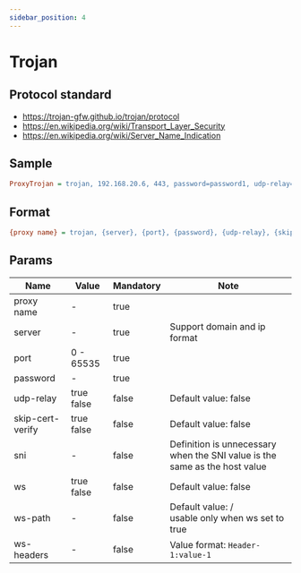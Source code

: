 ```yaml
---
sidebar_position: 4
---
```


# Trojan

## Protocol standard

- https://trojan-gfw.github.io/trojan/protocol
- https://en.wikipedia.org/wiki/Transport_Layer_Security
- https://en.wikipedia.org/wiki/Server_Name_Indication

## Sample

```ini
ProxyTrojan = trojan, 192.168.20.6, 443, password=password1, udp-relay=false, skip-cert-verify=true, sni=www.google.com, ws=true, ws-path=/index.html, ws-headers=X-Header-1:value|X-Header-2:value
```

## Format

```ini
{proxy name} = trojan, {server}, {port}, {password}, {udp-relay}, {skip-cert-verify}, {sni}, {ws}, {ws-path}, {ws-headers}
```

## Params

| Name             | Value          | Mandatory | Note                                                                                                                                                                           |
|------------------|----------------|-----------|--------------------------------------------------------------------------------------------------------------------------------------------------------------------------------|
| proxy name       | -              | true      |                                                                                                                                                                                |
| server           | -              | true      | Support domain and ip format                                                                                                                                                   |
| port             | 0 - 65535      | true      |                                                                                                                                                                                |
| password         | -              | true      |                                                                                                                                                                                |
| udp-relay        | true<br/>false | false     | Default value: false                                                                                                                                                           |
| skip-cert-verify | true<br/>false | false     | Default value: false<br/>                                                                                                                                                      |
| sni              | -              | false     | Definition is unnecessary when the SNI value is the same as the host value                                                                                                     |
| ws               | true<br/>false | false     | Default value: false                                                                                                                                                           |
| ws-path          | -              | false     | Default value: /<br/>usable only when ws set to true                                                                                                                           |
| ws-headers       | -              | false     | Value format: <code>Header-1:value-1|Header-2:value-2</code><br/>Key and value is divided by colon<br/>Entries are divided by vertical bar<br/>Usable only when ws set to true |